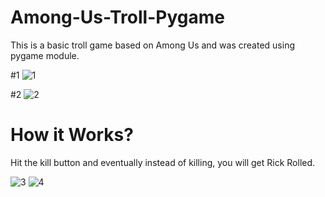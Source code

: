 # Among-Us-Troll-Pygame
This is a basic troll game based on Among Us and was created using pygame module.

#1
![1](https://user-images.githubusercontent.com/64316945/158527172-bdfa1442-28ff-4e9f-991c-7eb4fbb29915.PNG)

#2
![2](https://user-images.githubusercontent.com/64316945/158527178-f49fbdbd-0ba3-428f-ad9b-dd9454e55757.PNG)

# How it Works?
Hit the kill button and eventually instead of killing, you will get Rick Rolled.

![3](https://user-images.githubusercontent.com/64316945/158528103-84a1a40e-69b7-4623-b5b5-8263c301d3f0.PNG)
![4](https://user-images.githubusercontent.com/64316945/158528111-daf45449-b5dd-4379-8925-8a512f37ce3b.PNG)


